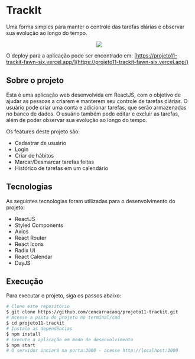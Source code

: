 # TrackIt
Uma forma simples para manter o controle das tarefas diárias e observar sua evolução ao longo do tempo.

<center><img src=https://i.imgur.com/61VyHW6.gif></center>

O deploy para a aplicação pode ser encontrado em: [https://projeto11-trackit-fawn-six.vercel.app/](https://projeto11-trackit-fawn-six.vercel.app/)

## Sobre o projeto

Esta é uma aplicação web desenvolvida em ReactJS, com o objetivo de ajudar as pessoas a criarem e manterem seu controle de tarefas diárias. O usuário pode criar uma conta e adicionar tarefas, que serão armazenadas no banco de dados. O usuário também pode editar e excluir as tarefas, além de poder observar sua evolução ao longo do tempo.

Os features deste projeto são:
- Cadastrar de usuário
- Login
- Criar de hábitos
- Marcar/Desmarcar tarefas feitas
- Histórico de tarefas em um calendário

## Tecnologias
As seguintes tecnologias foram utilizadas para o desenvolvimento do projeto:

- ReactJS
- Styled Components
- Axios
- React Router
- React Icons
- Radix UI
- React Calendar
- DayJS

## Execução
Para executar o projeto, siga os passos abaixo:

```bash
# Clone este repositório
$ git clone https://github.com/cencarnacaoq/projeto11-trackit.git
# Acesse a pasta do projeto no terminal/cmd
$ cd projeto11-trackit
# Instale as dependências
$ npm install
# Execute a aplicação em modo de desenvolvimento
$ npm start
# O servidor inciará na porta:3000 - acesse http://localhost:3000
```